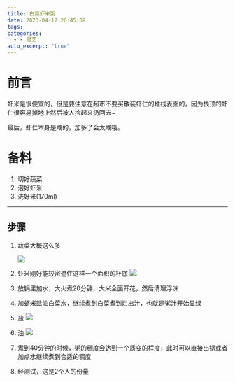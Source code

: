 ```yaml
---
title: 白菜虾米粥
date: 2023-04-17 20:45:09
tags: 
categories:
  - - 厨艺
auto_excerpt: "true"
---
```


# 前言


虾米是很便宜的，但是要注意在超市不要买散装虾仁的堆栈表面的，因为栈顶的虾仁很容易掉地上然后被人捡起来扔回去~

最后，虾仁本身是咸的，加多了会太咸哦。



# 备料

  
1. 切好蔬菜
2. 泡好虾米
3. 洗好米(170ml)
  

---

  

## 步骤





1. 蔬菜大概这么多

    ![](https://imgs.dalsidealland.com/beefbun/2024/04/b8e885a37536376ade44a8eb89b87abf.png)

3. 虾米刚好能较密遮住这样一个面积的杯底
    ![](https://imgs.dalsidealland.com/beefbun/2024/04/0b8cbd544d9c0c00cc2ac81cc1631dd3.png)

5. 放锅里加水，大火煮20分钟，大米全面开花，然后清理浮沫

6. 加虾米盐油白菜水，继续煮到白菜煮到烂出汁，也就是粥汁开始显绿

7. 盐
    ![](https://imgs.dalsidealland.com/beefbun/2024/04/0f1edd70ab2da42a0c3cbe94d241b434.png)

9. 油
    ![](https://imgs.dalsidealland.com/beefbun/2024/04/19daf237ca5e64760ee8390a1d4bb275.png)

11. 煮到40分钟的时候，粥的稠度会达到一个质变的程度，此时可以直接出锅或者加点水继续煮到合适的稠度

12. 经测试，这是2个人的份量
